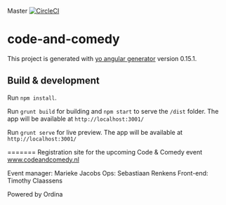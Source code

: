 Master [![CircleCI](https://circleci.com/gh/daftfox/code-and-comedy-frontend/tree/master.svg?style=svg)](https://circleci.com/gh/daftfox/code-and-comedy-frontend/tree/master)

# code-and-comedy

This project is generated with [yo angular generator](https://github.com/yeoman/generator-angular)
version 0.15.1.

## Build & development

Run `npm install`.

Run `grunt build` for building and `npm start` to serve the `/dist` folder.
The app will be available at `http://localhost:3001/`

Run `grunt serve` for live preview.
The app will be available at `http://localhost:3001/`

=======
Registration site for the upcoming Code &amp; Comedy event
www.codeandcomedy.nl

Event manager: Marieke Jacobs
Ops: Sebastiaan Renkens
Front-end: Timothy Claassens

Powered by Ordina
